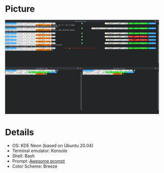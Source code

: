 # Picture

![Screenshot](screenshot.png)

# Details

* OS: KDE Neon (based on Ubuntu 20.04)
* Terminal emulator: Konsole
* Shell: Bash
* Prompt: [Awesome prompt](https://github.com/aitorpazos/awesome-prompt)
* Color Scheme: Breeze
